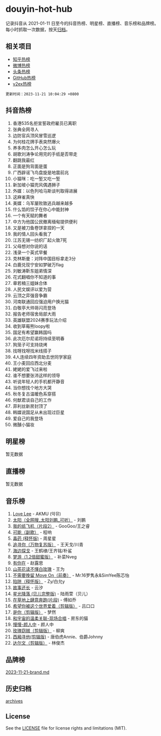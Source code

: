 # douyin-hot-hub

记录抖音从 2021-01-11 日至今的抖音热榜、明星榜、直播榜、音乐榜和品牌榜。每小时抓取一次数据，按天[归档](archives)。

## 相关项目

- [知乎热榜](https://github.com/lonnyzhang423/zhihu-hot-hub)
- [微博热榜](https://github.com/lonnyzhang423/weibo-hot-hub)
- [头条热榜](https://github.com/lonnyzhang423/toutiao-hot-hub)
- [GitHub热榜](https://github.com/lonnyzhang423/github-hot-hub)
- [v2ex热榜](https://github.com/lonnyzhang423/v2ex-hot-hub)


`更新时间：2023-11-21 10:04:29 +0800`

## 抖音热榜

1. 香港535名拒宣誓政府雇员已离职
1. 张典全网寻人
1. 边防官兵顶风冒雪巡逻
1. 为何桂花牌手表突然爆火
1. 养多肉怎么开心怎么玩
1. 胡歌刘涛争论用完的手纸是否带走
1. 翻跳我最红
1. 正面是狗背面是蛋
1. 广西辟谣飞鸟盘旋是地震前兆
1. 小猫咪：吃一堑又吃一堑
1. 新加坡小猫兜风偶遇狮子
1. 外媒：以色列哈马斯谈判取得进展
1. 这麻雀真快
1. 美媒：乌军屡败致逃兵越来越多
1. 什么馅的饺子在你心中能封神
1. 一个有天赋的舞者
1. 中方为他国公民撤离缅甸提供便利
1. 又是被刀鱼卷饼拿捏的一天
1. 我的情人回头看我了
1. 江苏无锡一纺织厂起火致7死
1. 父母想对你说的话
1. 浅录一个英式早餐
1. 克林斯曼：对阵中国目标拿走3分
1. 白鹿兑现宁安如梦破万flag
1. 刘敏涛靳东姐弟情深
1. 花式翻唱你不知道的事
1. 章若楠三姐妹合体
1. 人民文娱评以爱为营
1. 云顶之弈强音争霸
1. 河南联通回应强迫用户换光猫
1. 白敬亭大帅哥闪亮登场
1. 报告老师宿舍局部大雨
1. 英雄联盟2024赛季玩法介绍
1. 收到草莓熊loopy啦
1. 国足有希望赢韩国吗
1. 此次厄尔尼诺将持续至明春
1. 狗笼子可支持烧烤
1. 找呀找呀找米线搭子
1. 4人连续四年资助去世同学家庭
1. 王小麦回应西北分麦
1. 姥姥的爱飞过来啦
1. 谁不想要张沛这样的领导
1. 听说年轻人的手机都开静音
1. 当你想找个地方大哭
1. 秋冬复古温暖色系穿搭
1. 何猷君谈自己的工作
1. 菲利丝新房封顶了
1. 韩媒说国足从未出现过巨星
1. 爱自己的我登场
1. 微醺小猫妆

## 明星榜

暂无数据

## 直播榜

暂无数据

## 音乐榜

1. [Love Lee](https://sf3-cdn-tos.douyinstatic.com/obj/tos-cn-ve-2774/o05GbkJGbCBTdDnMtB0fwOYgkeZp23vrWQDQBS) - AKMU (악뮤)
1. [太阳（全网搜_太阳刘鹏_可听）](https://sf6-cdn-tos.douyinstatic.com/obj/tos-cn-ve-2774/ogWbyIQnlBFImVbeDocRdCIYtBHlbJXgfZMvgz) - 刘鹏
1. [我的纸飞机（片段2）](https://sf6-cdn-tos.douyinstatic.com/obj/tos-cn-ve-2774/oM2ZrKcg2CD5AeRB2gkeXOFB1IxAGJdZPazYHf) - GooGoo/王之睿
1. [可能（副歌）](https://sf6-cdn-tos.douyinstatic.com/obj/tos-cn-ve-2774/cde1731888894259b333569393c2fb51) - 程响
1. [毒药 (释怀版)](https://sf6-cdn-tos.douyinstatic.com/obj/tos-cn-ve-2774/oYILMEAzspdZBIzy4frJNB8ZHPHWAhiwowd4Ad) - 周星星
1. [追寻你（万物复苏版）](https://sf3-cdn-tos.douyinstatic.com/obj/tos-cn-ve-2774/oYeAZJsbjIDit9APmBg8u6uDUQnHmoCf3gbo74) - 王天戈/川青
1. [海边探戈](https://sf6-cdn-tos.douyinstatic.com/obj/tos-cn-ve-2774/os9gE0VQCGqt6VQkZDyBBYvfSDY0QFe3vVmubn) - 王鹤棣/王齐铭/朴鲨
1. [梦游（1.2倍甜蜜版）](https://sf6-cdn-tos.douyinstatic.com/obj/tos-cn-ve-2774/o4gyAUm8hwufoEABmwVIiQtHsFuGzAEEWtNMzo) - 补菜Nveg
1. [有你在](https://sf6-cdn-tos.douyinstatic.com/obj/tos-cn-ve-2774/o8zImmNsI8B0yfAW5FKAB1oBhkMAlIrwsZEi1V) - 赵露思
1. [山茶花读不懂白玫瑰](https://sf6-cdn-tos.douyinstatic.com/obj/tos-cn-ve-2774/osfn8B7DktrRHEPJgPCfDbw7QDQEkwC16BxZg9) - 王为
1. [不需要挽留 Move On（前奏）](https://sf3-cdn-tos.douyinstatic.com/obj/tos-cn-ve-2774/ooCBhgCCkF4nExzQL9WZSUbitfA8IsDkgQIYhe) - Mr.16罗隽永&SimYee陈芯怡
1. [陷阱（释怀版）](https://sf6-cdn-tos.douyinstatic.com/obj/tos-cn-ve-2774/oE8C21LeZrzKLDFfQYgMzx4GAIHageG5IzayY7) - Zy/白允y
1. [故事还长](https://sf6-cdn-tos.douyinstatic.com/obj/tos-cn-ve-2774/30a26758c8594f0ab81ac675c33ee2c5) - 云汐
1. [星光降落 (贝儿完整版)](https://sf6-cdn-tos.douyinstatic.com/obj/tos-cn-ve-2774/okwB9hAwyAtsFFkFBzAX1hOOfQuIoMNs0W2Mwr) - 陆雨萱（贝儿）
1. [在草地上肆意奔跑(片段)](https://sf3-cdn-tos.douyinstatic.com/obj/tos-cn-ve-2774/8831d494742f45dabdfa8adb8b817259) - 傅如乔
1. [希望你被这个世界爱着（剪辑版）](https://sf6-cdn-tos.douyinstatic.com/obj/tos-cn-ve-2774/oo4H3BfEygN7l7bQaMBOZHCQ1eI4FqtED5skQ2) - 吕口口
1. [是你（剪辑版）](https://sf6-cdn-tos.douyinstatic.com/obj/tos-cn-ve-2774/46019dae783c4c969944217fe1cfafc4) - 梦然
1. [和宇宙的温柔关联-现场合唱](https://sf6-cdn-tos.douyinstatic.com/obj/tos-cn-ve-2774/o0hONGDYQBgk0e5bqDeQOonVmncA6tC2nBwZLT) - 房东的猫
1. [慢慢-颜人中](https://sf3-cdn-tos.douyinstatic.com/obj/tos-cn-ve-2774/ocjHNfBXdBxQNC8ZGAeoLMFTUgtBg8bkExunDC) - 颜人中
1. [玫瑰窃贼（剪辑版）](https://sf6-cdn-tos.douyinstatic.com/obj/tos-cn-ve-2774/oMqAsB3ixIhSWqAJOAwf3a0hU2zKJLBolQtFlI) - 柳爽
1. [西厢寻他(剪辑版)](https://sf6-cdn-tos.douyinstatic.com/obj/tos-cn-ve-2774/oUsAVfAQKlRNxEv5qxvIB8o5qmIWUcXbzJKJhw) - 唐伯虎Annie、伯爵Johnny
1. [达尔文（剪辑版）](https://sf3-cdn-tos.douyinstatic.com/obj/tos-cn-ve-2774/oQuPQQmEgnCeZsgKQ78VBZjNVtegzBGpoSbQPD) - 林俊杰

## 品牌榜

[2023-11-21-brand.md](archives/2023-11-21-brand.md)

## 历史归档

[archives](archives)

## License

See the [LICENSE](LICENSE) file for license rights and limitations (MIT).

